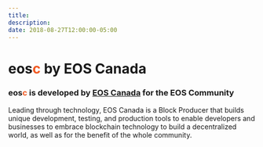 ```yaml
---
title:
description:
date: 2018-08-27T12:00:00-05:00
---
```


<h1 class="title w-100-l pt1 pb1 mv0 justify-center tc"><span class="tool-logo">eos<span style="color: #f05922;">c</span></span> by EOS Canada</h1>
<h3 class="title w-100-l pt3 pb4 mv0 fw3 justify-center tc"><span class="tool-logo">eos<span style="color: #f05922;">c</span></span> is developed by <a href="http://www.eoscanada.com">EOS Canada</a> for the EOS Community</h3>
<p class="w-100-l pt3 pb4 pl6 pr6 mv0 fw3 justify-center tc">Leading through technology, EOS Canada is a Block Producer that builds unique development, testing, and production tools to enable developers and businesses to embrace blockchain technology to build a decentralized world, as well as for the benefit of the whole community.</p>



